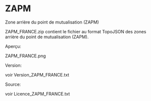 # ZAPM
Zone arrière du point de mutualisation (ZAPM)

ZAPM_FRANCE.zip contient le fichier au format TopoJSON des zones arrière du point de mutualisation (ZAPM).

Aperçu:

ZAPM_FRANCE.png

Version:

voir Version_ZAPM_FRANCE.txt

Source:

voir Licence_ZAPM_FRANCE.txt

